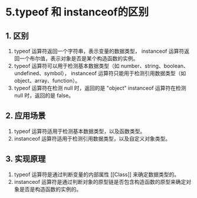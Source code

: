 # 5.typeof 和 instanceof的区别

## 1. 区别

1. typeof 运算符返回一个字符串，表示变量的数据类型，
   instanceof 运算符返回一个布尔值，表示对象是否是某个构造函数的实例。
2. typeof 运算符可以用于检测基本数据类型（如 number、string、boolean、undefined、symbol），
   instanceof 运算符只能用于检测引用数据类型（如 object、array、function）。
3. typeof 运算符在检测 null 时，返回的是 "object"
   instanceof 运算符在检测 null 时，返回的是 false。

## 2. 应用场景

1. typeof 运算符适用于检测基本数据类型，以及函数类型。
2. instanceof 运算符适用于检测引用数据类型，以及自定义对象类型。

## 3. 实现原理

1. typeof 运算符是通过判断变量的内部属性 [[Class]] 来确定数据类型的。
2. instanceof 运算符是通过判断对象的原型链是否包含构造函数的原型来确定对象是否是构造函数的实例的。
